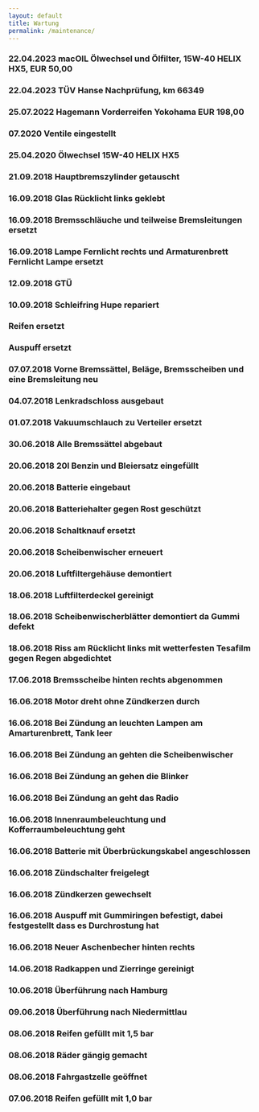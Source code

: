 ```yaml
---
layout: default
title: Wartung
permalink: /maintenance/
---
```


### 22.04.2023 macOIL Ölwechsel und Ölfilter, 15W-40 HELIX HX5, EUR 50,00

### 22.04.2023 TÜV Hanse Nachprüfung, km 66349

### 25.07.2022 Hagemann Vorderreifen Yokohama EUR 198,00

### 07.2020 Ventile eingestellt

### 25.04.2020 Ölwechsel 15W-40 HELIX HX5

### 21.09.2018 Hauptbremszylinder getauscht

### 16.09.2018 Glas Rücklicht links geklebt

### 16.09.2018 Bremsschläuche und teilweise Bremsleitungen ersetzt

### 16.09.2018 Lampe Fernlicht rechts und Armaturenbrett Fernlicht Lampe ersetzt

### 12.09.2018 GTÜ

### 10.09.2018 Schleifring Hupe repariert

### Reifen ersetzt

### Auspuff ersetzt

### 07.07.2018 Vorne Bremssättel, Beläge, Bremsscheiben und eine Bremsleitung neu

### 04.07.2018 Lenkradschloss ausgebaut

### 01.07.2018 Vakuumschlauch zu Verteiler ersetzt

### 30.06.2018 Alle Bremssättel abgebaut

### 20.06.2018 20l Benzin und Bleiersatz eingefüllt

### 20.06.2018 Batterie eingebaut

### 20.06.2018 Batteriehalter gegen Rost geschützt

### 20.06.2018 Schaltknauf ersetzt

### 20.06.2018 Scheibenwischer erneuert

### 20.06.2018 Luftfiltergehäuse demontiert

### 18.06.2018 Luftfilterdeckel gereinigt

### 18.06.2018 Scheibenwischerblätter demontiert da Gummi defekt

### 18.06.2018 Riss am Rücklicht links mit wetterfesten Tesafilm gegen Regen abgedichtet

### 17.06.2018 Bremsscheibe hinten rechts abgenommen

### 16.06.2018 Motor dreht ohne Zündkerzen durch

### 16.06.2018 Bei Zündung an leuchten Lampen am Amarturenbrett, Tank leer

### 16.06.2018 Bei Zündung an gehten die Scheibenwischer

### 16.06.2018 Bei Zündung an gehen die Blinker

### 16.06.2018 Bei Zündung an geht das Radio

### 16.06.2018 Innenraumbeleuchtung und Kofferraumbeleuchtung geht

### 16.06.2018 Batterie mit Überbrückungskabel angeschlossen

### 16.06.2018 Zündschalter freigelegt

### 16.06.2018 Zündkerzen gewechselt

### 16.06.2018 Auspuff mit Gummiringen befestigt, dabei festgestellt dass es Durchrostung hat

### 16.06.2018 Neuer Aschenbecher hinten rechts

### 14.06.2018 Radkappen und Zierringe gereinigt

### 10.06.2018 Überführung nach Hamburg

### 09.06.2018 Überführung nach Niedermittlau

### 08.06.2018 Reifen gefüllt mit 1,5 bar

### 08.06.2018 Räder gängig gemacht

### 08.06.2018 Fahrgastzelle geöffnet

### 07.06.2018 Reifen gefüllt mit 1,0 bar





